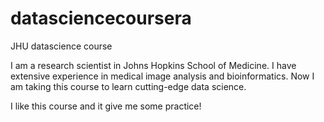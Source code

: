datasciencecoursera
===================

JHU datascience course

I am  a research scientist in Johns Hopkins School of Medicine. I have extensive experience in medical image analysis and bioinformatics. Now I am taking this course to learn cutting-edge data science. 

I like this course and it give me some practice!

